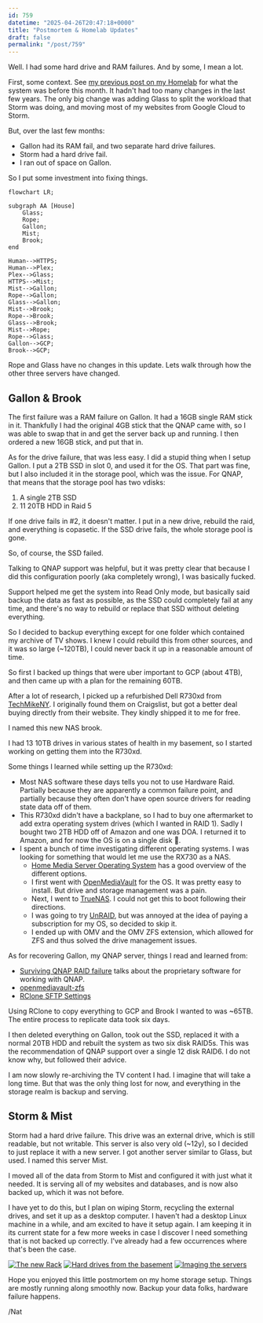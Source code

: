 ```yaml
---
id: 759
datetime: "2025-04-26T20:47:18+0000"
title: "Postmortem & Homelab Updates"
draft: false
permalink: "/post/759"
---
```


Well. I had some hard drive and RAM failures. And by some, I mean a lot.

First, some context. See [my previous post on my Homelab](https://writing.natwelch.com/post/745) for what the system was before this month. It hadn't had too many changes in the last few years. The only big change was adding Glass to split the workload that Storm was doing, and moving most of my websites from Google Cloud to Storm.

But, over the last few months:

 - Gallon had its RAM fail, and two separate hard drive failures.
 - Storm had a hard drive fail.
 - I ran out of space on Gallon.

So I put some investment into fixing things.

```mermaid
flowchart LR;

subgraph AA [House]
    Glass;
    Rope;
    Gallon;
    Mist;
    Brook;
end

Human-->HTTPS;
Human-->Plex;
Plex-->Glass;
HTTPS-->Mist;
Mist-->Gallon;
Rope-->Gallon;
Glass-->Gallon;
Mist-->Brook;
Rope-->Brook;
Glass-->Brook;
Mist-->Rope;
Rope-->Glass;
Gallon-->GCP;
Brook-->GCP;
```

Rope and Glass have no changes in this update. Lets walk through how the other three servers have changed.

## Gallon & Brook

The first failure was a RAM failure on Gallon. It had a 16GB single RAM stick in it. Thankfully I had the original 4GB stick that the QNAP came with, so I was able to swap that in and get the server back up and running. I then ordered a new 16GB stick, and put that in.

As for the drive failure, that was less easy. I did a stupid thing when I setup Gallon. I put a 2TB SSD in slot 0, and used it for the OS. That part was fine, but I also included it in the storage pool, which was the issue. For QNAP, that means that the storage pool has two vdisks:

1. A single 2TB SSD
2. 11 20TB HDD in Raid 5

If one drive fails in #2, it doesn't matter. I put in a new drive, rebuild the raid, and everything is copasetic. If the SSD drive fails, the whole storage pool is gone.

So, of course, the SSD failed.

Talking to QNAP support was helpful, but it was pretty clear that because I did this configuration poorly (aka completely wrong), I was basically fucked.

Support helped me get the system into Read Only mode, but basically said backup the data as fast as possible, as the SSD could completely fail at any time, and there's no way to rebuild or replace that SSD without deleting everything.

So I decided to backup everything except for one folder which contained my archive of TV shows. I knew I could rebuild this from other sources, and it was so large (~120TB), I could never back it up in a reasonable amount of time.

So first I backed up things that were uber important to GCP (about 4TB), and then came up with a plan for the remaining 60TB.

After a lot of research, I picked up a refurbished Dell R730xd from [TechMikeNY](https://techmikeny.com/). I originally found them on Craigslist, but got a better deal buying directly from their website. They kindly shipped it to me for free.

I named this new NAS brook.

I had 13 10TB drives in various states of health in my basement, so I started working on getting them into the R730xd.

Some things I learned while setting up the R730xd:

- Most NAS software these days tells you not to use Hardware Raid. Partially because they are apparently a common failure point, and partially because they often don't have open source drivers for reading state data off of them.
- This R730xd didn't have a backplane, so I had to buy one aftermarket to add extra operating system drives (which I wanted in RAID 1). Sadly I bought two 2TB HDD off of Amazon and one was DOA. I returned it to Amazon, and for now the OS is on a single disk :facepalm:.
- I spent a bunch of time investigating different operating systems. I was looking for something that would let me use the RX730 as a NAS.
  - [Home Media Server Operating System](https://www.richarddavidjones.com/beginner-nas-operating-system/) has a good overview of the different options.
  - I first went with [OpenMediaVault](https://www.openmediavault.org/) for the OS. It was pretty easy to install. But drive and storage management was a pain.
  - Next, I went to [TrueNAS](https://www.truenas.com/). I could not get this to boot following their directions.
  - I was going to try [UnRAID](https://unraid.net/), but was annoyed at the idea of paying a subscription for my OS, so decided to skip it.
  - I ended up with OMV and the OMV ZFS extension, which allowed for ZFS and thus solved the drive management issues.

As for recovering Gallon, my QNAP server, things I read and learned from:

- [Surviving QNAP RAID failure](https://travenec.cz/surviving-qnap-raid-failure/) talks about the proprietary software for working with QNAP.
- [openmediavault-zfs](https://github.com/OpenMediaVault-Plugin-Developers/openmediavault-zfs)
- [RClone SFTP Settings](https://rclone.org/sftp/)

Using RClone to copy everything to GCP and Brook I wanted to was ~65TB. The entire process to replicate data took six days.

I then deleted everything on Gallon, took out the SSD, replaced it with a normal 20TB HDD and rebuilt the system as two six disk RAID5s. This was the recommendation of QNAP support over a single 12 disk RAID6. I do not know why, but followed their advice.

I am now slowly re-archiving the TV content I had. I imagine that will take a long time. But that was the only thing lost for now, and everything in the storage realm is backup and serving.


## Storm & Mist

Storm had a hard drive failure. This drive was an external drive, which is still readable, but not writable. This server is also very old (~12y), so I decided to just replace it with a new server. I got another server similar to Glass, but used. I named this server Mist.

I moved all of the data from Storm to Mist and configured it with just what it needed. It is serving all of my websites and databases, and is now also backed up, which it was not before.

I have yet to do this, but I plan on wiping Storm, recycling the external drives, and set it up as a desktop computer. I haven't had a desktop Linux machine in a while, and am excited to have it setup again. I am keeping it in its current state for a few more weeks in case I discover I need something that is not backed up correctly. I've already had a few occurrences where that's been the case.

[![The new Rack](https://icco.imgix.net/photos/2025/0KHCK7ATQG055.jpg?w=600)](https://icco.imgix.net/photos/2025/0KHCK7ATQG055.jpg)
[![Hard drives from the basement](https://icco.imgix.net/photos/2025/0KHCK78QQG081.jpg?w=600)](https://icco.imgix.net/photos/2025/0KHCK78QQG081.jpg)
[![Imaging the servers](https://icco.imgix.net/photos/2025/0KHCK7CXFG1Z7.jpg?w=600)](https://icco.imgix.net/photos/2025/0KHCK7CXFG1Z7.jpg)

Hope you enjoyed this little postmortem on my home storage setup. Things are mostly running along smoothly now. Backup your data folks, hardware failure happens.

/Nat
